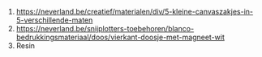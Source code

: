1. https://neverland.be/creatief/materialen/div/5-kleine-canvaszakjes-in-5-verschillende-maten
2. https://neverland.be/snijplotters-toebehoren/blanco-bedrukkingsmateriaal/doos/vierkant-doosje-met-magneet-wit 
3. Resin